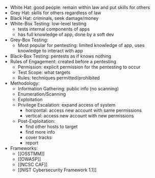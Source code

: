 - White Hat: good people: remain within law and put skills for others
- Grey Hat: skills for others regardless of law
- Black Hat: criminals, seek damage/money
- White-Box Testing: low-level testing
	- tests internal components of apps
	- has full knowledge of app, done by a soft dev
- Grey-Box Testing:
	- Most popular for pentesting: limited knowledge of app, uses knowledge to interact with app
- Black-Box Testing: pentests as if knows nothing
- Rules of Engagement: created before a pentesting
	- Permission: explicit permission for the pentesting to occur
	- Test Scope: what targets 
	- Rules: techniques permitted/prohibited
- Methodology:
	- Information Gathering: public info (no scanning)
	- Enumeration/Scanning
	- Exploitation
	- Privilege Escalation: expand access of system
		- horizontal: access new account with same permissions
		- vertical: access new account with new permissions
	- Post-Exploitation:
		- find other hosts to target
		- find more info
		- cover tracks
		- report
- Frameworks:
	- [[OSSTMM]]
	- [[OWASP]]
	- [[NCSC CAF]]
	- [[NIST Cybersecurity Framework 1.1]]


